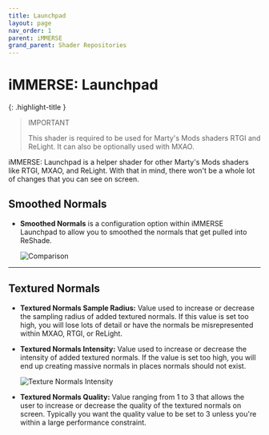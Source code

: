 ```yaml
---
title: Launchpad
layout: page
nav_order: 1
parent: iMMERSE
grand_parent: Shader Repositories
---
```


# iMMERSE: Launchpad

{: .highlight-title }
>IMPORTANT
>
>This shader is required to be used for Marty's Mods shaders RTGI and ReLight. It can also be optionally used with MXAO.

iMMERSE: Launchpad is a helper shader for other Marty's Mods shaders like RTGI, MXAO, and ReLight. With that in mind, there won't be a whole lot of changes that you can see on screen.

## Smoothed Normals

* **Smoothed Normals** is a configuration option within iMMERSE Launchpad to allow you to smoothed the normals that get pulled into ReShade.

    ![Comparison](../images/launchpad_smoothed_normals.png)

---

## Textured Normals

* **Textured Normals Sample Radius:** Value used to increase or decrease the sampling radius of added textured normals. If this value is set too high, you will lose lots of detail or have the normals be misrepresented within MXAO, RTGI, or ReLight.

* **Textured Normals Intensity:** Value used to increase or decrease the intensity of added textured normals. If the value is set too high, you will end up creating massive normals in places normals should not exist.

    ![Texture Normals Intensity](../images/launchpad_textured_normals.png)

* **Textured Normals Quality:** Value ranging from 1 to 3 that allows the user to increase or decrease the quality of the textured normals on screen. Typically you want the quality value to be set to 3 unless you're within a large performance constraint.